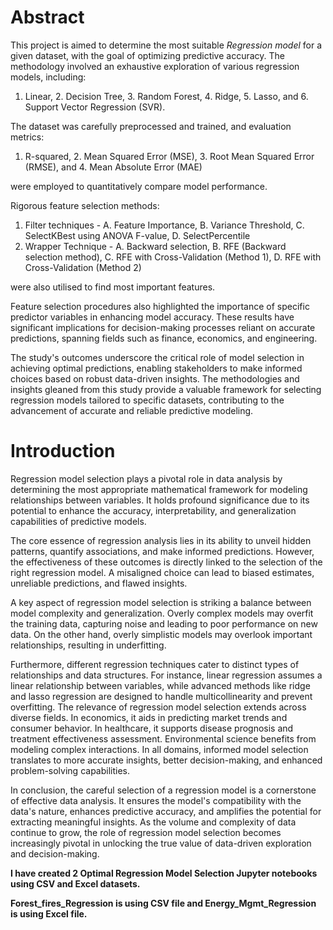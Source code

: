 # Abstract

This project is aimed to determine the most suitable _Regression model_ for a given dataset, with the goal of optimizing predictive accuracy. The methodology involved an exhaustive exploration of various regression models, including: 
1. Linear, 2. Decision Tree, 3. Random Forest, 4. Ridge, 5. Lasso, and 6. Support Vector Regression (SVR). 

The dataset was carefully preprocessed and trained, and evaluation metrics:
1. R-squared, 2. Mean Squared Error (MSE), 3. Root Mean Squared Error (RMSE), and 4. Mean Absolute Error (MAE) 

were employed to quantitatively compare model performance.

Rigorous feature selection methods:
1. Filter techniques - A. Feature Importance, B. Variance Threshold, C. SelectKBest using ANOVA F-value, D. SelectPercentile
2. Wrapper Technique - A. Backward selection, B. RFE (Backward selection method), C. RFE with Cross-Validation (Method 1), D. RFE with Cross-Validation (Method 2)

were also utilised to find most important features.

Feature selection procedures also highlighted the importance of specific predictor variables in enhancing model accuracy. These results have significant implications for decision-making processes reliant on accurate predictions, spanning fields such as finance, economics, and engineering.

The study's outcomes underscore the critical role of model selection in achieving optimal predictions, enabling stakeholders to make informed choices based on robust data-driven insights. The methodologies and insights gleaned from this study provide a valuable framework for selecting regression models tailored to specific datasets, contributing to the advancement of accurate and reliable predictive modeling.

# Introduction

Regression model selection plays a pivotal role in data analysis by determining the most appropriate mathematical framework for modeling relationships between variables. It holds profound significance due to its potential to enhance the accuracy, interpretability, and generalization capabilities of predictive models.

The core essence of regression analysis lies in its ability to unveil hidden patterns, quantify associations, and make informed predictions. However, the effectiveness of these outcomes is directly linked to the selection of the right regression model. A misaligned choice can lead to biased estimates, unreliable predictions, and flawed insights.

A key aspect of regression model selection is striking a balance between model complexity and generalization. Overly complex models may overfit the training data, capturing noise and leading to poor performance on new data. On the other hand, overly simplistic models may overlook important relationships, resulting in underfitting.

Furthermore, different regression techniques cater to distinct types of relationships and data structures. For instance, linear regression assumes a linear relationship between variables, while advanced methods like ridge and lasso regression are designed to handle multicollinearity and prevent overfitting. The relevance of regression model selection extends across diverse fields. In economics, it aids in predicting market trends and consumer behavior. In healthcare, it supports disease prognosis and treatment effectiveness assessment. Environmental science benefits from modeling complex interactions. In all domains, informed model selection translates to more accurate insights, better decision-making, and enhanced problem-solving capabilities.

In conclusion, the careful selection of a regression model is a cornerstone of effective data analysis. It ensures the model's compatibility with the data's nature, enhances predictive accuracy, and amplifies the potential for extracting meaningful insights. As the volume and complexity of data continue to grow, the role of regression model selection becomes increasingly pivotal in unlocking the true value of data-driven exploration and decision-making.

**I have created 2 Optimal Regression Model Selection Jupyter notebooks using CSV and Excel datasets.**

**Forest_fires_Regression is using CSV file and Energy_Mgmt_Regression is using Excel file.**
